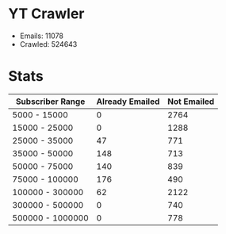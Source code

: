# YT Crawler
- Emails: 11078
- Crawled: 524643

# Stats
| Subscriber Range  | Already Emailed | Not Emailed |
|-------|-------|-------|
| 5000 - 15000 | 0 | 2764 |
| 15000 - 25000 | 0 | 1288 |
| 25000 - 35000 | 47 | 771 |
| 35000 - 50000 | 148 | 713 |
| 50000 - 75000 | 140 | 839 |
| 75000 - 100000 | 176 | 490 |
| 100000 - 300000 | 62 | 2122 |
| 300000 - 500000 | 0 | 740 |
| 500000 - 1000000 | 0 | 778 |
